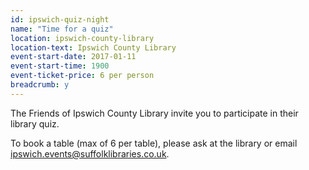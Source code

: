 ```yaml
---
id: ipswich-quiz-night
name: "Time for a quiz"
location: ipswich-county-library
location-text: Ipswich County Library
event-start-date: 2017-01-11
event-start-time: 1900
event-ticket-price: 6 per person
breadcrumb: y
---
```


The Friends of Ipswich County Library invite you to participate in their library quiz.

To book a table (max of 6 per table), please ask at the library or email ipswich.events@suffolklibraries.co.uk.
